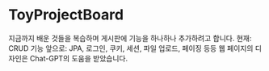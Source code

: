 # ToyProjectBoard
지금까지 배운 것들을 복습하며 게시판에 기능을 하나하나 추가하려고 합니다.
현재: CRUD 기능
앞으로: JPA, 로그인, 쿠키, 세션, 파일 업로드, 페이징 등등
웹 페이지의 디자인은  Chat-GPT의 도움을 받았습니다.
